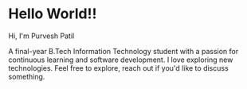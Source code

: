 # Hello World!!
<img src="https://mir-s3-cdn-cf.behance.net/project_modules/max_1200/81bb4b165684019.640b6038d133e.gif" alt="Mobile Banner" style="width: 100%; max-width: 680px; max-height:285px; display: none;">



 Hi, I'm Purvesh Patil

 
 A final-year B.Tech Information Technology student with a passion for continuous learning and software development. I love exploring new technologies.
 Feel free to explore, reach out if you'd like to discuss something.
